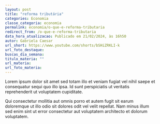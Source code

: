 ```yaml
---
layout: post
title: "reforma tributária"
categories: Economia
classe_categoria: economia
permalink: economia/o-que-e-reforma-tributaria
redirect_from: /o-que-e-reforma-tributaria
data_hora_atualizacao: Publicado em 21/02/2024, às 16h50
autor: Gabriela Caesar
url_short: https://www.youtube.com/shorts/bSHiZRKLI-k
url_foto_destaque: 
buscas_dia_semana: 
titulo_materia: ""
url_materia: 
url_foto_materia: 
---
```

Lorem ipsum dolor sit amet sed totam illo et veniam fugiat vel nihil saepe et consequatur sequi quo illo ipsa. Id sunt perspiciatis ut veritatis reprehenderit ut voluptatem cupiditate. 

Qui consectetur mollitia aut omnis porro et autem fugit sit earum doloremque ut illo odio sit dolores odit vel velit repellat. Nam minus illum sed enim sint ut error consectetur aut voluptatem architecto et dolorum voluptatem. 

